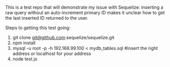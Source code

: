 This is a test repo that will demonstrate my issue with Sequelize: inserting a raw query without an auto-increment primary ID makes it unclear how to get the last inserted ID returned to the user.

Steps to getting this test going:
1. git clone git@github.com:sequelize/sequelize.git
2. npm install
3. mysql -u root -p -h 192.168.99.100 < mydb_tables.sql #insert the right address or localhost for your address
4. node test.js
